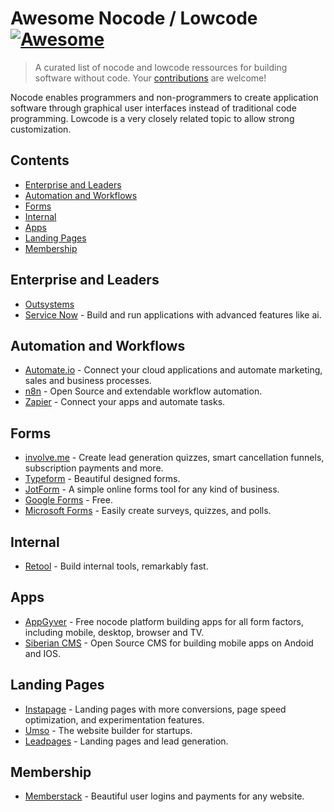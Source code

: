 # Awesome Nocode / Lowcode [![Awesome](https://awesome.re/badge.svg)](https://awesome.re)

> A curated list of nocode and lowcode ressources for building software without code.
> Your [contributions](https://github.com/valentin-vogel/awesome-nocode-lowcode/blob/main/contributing.md) are welcome!

Nocode enables programmers and non-programmers to create application software through graphical user interfaces instead of traditional code programming. Lowcode is a very closely related topic to allow strong customization.

## Contents

- [Enterprise and Leaders](#enterprise-and-leaders)
- [Automation and Workflows](#automation-and-workflows)
- [Forms](#forms)
- [Internal](#internal)
- [Apps](#apps)
- [Landing Pages](#landing-pages)
- [Membership](#membership)

## Enterprise and Leaders

- [Outsystems](https://www.outsystems.com/)
- [Service Now](https://www.servicenow.com/) - Build and run applications with advanced features like ai.

## Automation and Workflows

- [Automate.io](https://automate.io/) - Connect your cloud applications and automate marketing, sales and business processes.
- [n8n](https://n8n.io/) - Open Source and extendable workflow automation.
- [Zapier](https://zapier.com/) - Connect your apps and automate tasks.

## Forms

- [involve.me](https://www.involve.me/) - Create lead generation quizzes, smart cancellation funnels, subscription payments and more.
- [Typeform](https://www.typeform.com/) - Beautiful designed forms.
- [JotForm](https://www.jotform.com/) - A simple online forms tool for any kind of business.
- [Google Forms](https://forms.google.com/) - Free.
- [Microsoft Forms](https://forms.office.com/) - Easily create surveys, quizzes, and polls.

## Internal

- [Retool](https://retool.com/) - Build internal tools, remarkably fast.

## Apps

- [AppGyver](https://www.appgyver.com/) - Free nocode platform building apps for all form factors, including mobile, desktop, browser and TV.
- [Siberian CMS](https://www.siberiancms.com/) - Open Source CMS for building mobile apps on Andoid and IOS.

## Landing Pages

- [Instapage](https://instapage.com/) - Landing pages with more conversions, page speed optimization, and experimentation features.
- [Umso](https://www.umso.com/) - The website builder for startups.
- [Leadpages](https://www.leadpages.com/) - Landing pages and lead generation.

## Membership

- [Memberstack](https://www.memberstack.com/) - Beautiful user logins and payments for any website.
